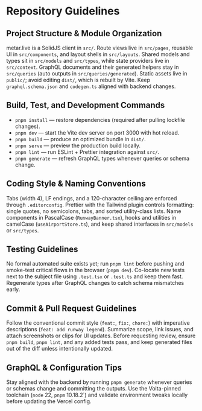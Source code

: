# Repository Guidelines

## Project Structure & Module Organization

metar.live is a SolidJS client in `src/`. Route views live in `src/pages`, reusable UI in `src/components`, and layout
shells in `src/layouts`. Shared models and types sit in `src/models` and `src/types`, while state providers live in
`src/context`. GraphQL documents and their generated helpers stay in `src/queries` (auto outputs in
`src/queries/generated`). Static assets live in `public/`; avoid editing `dist/`, which is rebuilt by Vite. Keep
`graphql.schema.json` and `codegen.ts` aligned with backend changes.

## Build, Test, and Development Commands

- `pnpm install` — restore dependencies (required after pulling lockfile changes).
- `pnpm dev` — start the Vite dev server on port 3000 with hot reload.
- `pnpm build` — produce an optimized bundle in `dist/`.
- `pnpm serve` — preview the production build locally.
- `pnpm lint` — run ESLint + Prettier integration against `src/`.
- `pnpm generate` — refresh GraphQL types whenever queries or schema change.

## Coding Style & Naming Conventions

Tabs (width 4), LF endings, and a 120-character ceiling are enforced through `.editorconfig`. Prettier with the Tailwind
plugin controls formatting: single quotes, no semicolons, tabs, and sorted utility-class lists. Name components in
PascalCase (`RunwayBanner.tsx`), hooks and utilities in camelCase (`useAirportStore.ts`), and keep shared interfaces in
`src/models` or `src/types`.

## Testing Guidelines

No formal automated suite exists yet; run `pnpm lint` before pushing and smoke-test critical flows in the browser
(`pnpm dev`). Co-locate new tests next to the subject file using `.test.tsx` or `.test.ts` and keep them fast.
Regenerate types after GraphQL changes to catch schema mismatches early.

## Commit & Pull Request Guidelines

Follow the conventional commit style (`feat:`, `fix:`, `chore:`) with imperative descriptions
(`feat: add runway legend`). Summarize scope, link issues, and attach screenshots or clips for UI updates. Before
requesting review, ensure `pnpm build`, `pnpm lint`, and any added tests pass, and keep generated files out of the diff
unless intentionally updated.

## GraphQL & Configuration Tips

Stay aligned with the backend by running `pnpm generate` whenever queries or schemas change and committing the outputs.
Use the Volta-pinned toolchain (`node` 22, `pnpm` 10.18.2`) and validate environment tweaks locally before updating the
Vercel config.
